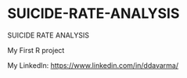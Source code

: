 # SUICIDE-RATE-ANALYSIS
SUICIDE RATE ANALYSIS


My First R project

My LinkedIn: https://www.linkedin.com/in/ddavarma/
